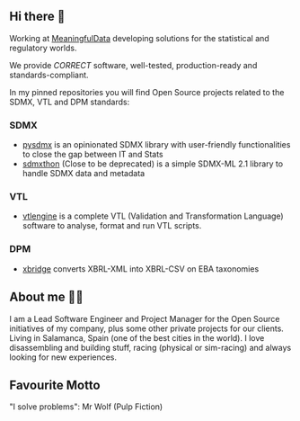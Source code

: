 ## Hi there 👋

Working at [MeaningfulData](https://www.meaningfuldata.eu/) developing solutions for the statistical and regulatory worlds. 

We provide *CORRECT* software, well-tested, production-ready and standards-compliant.

In my pinned repositories you will find Open Source projects related to the SDMX, VTL and DPM standards:

### SDMX
- [pysdmx](https://github.com/bis-med-it/pysdmx) is an opinionated SDMX library with user-friendly functionalities to close the gap between IT and Stats
- [sdmxthon](https://github.com/Meaningful-Data/sdmxthon) (Close to be deprecated) is a simple SDMX-ML 2.1 library to handle SDMX data and metadata

### VTL
- [vtlengine](https://github.com/Meaningful-Data/vtlengine) is a complete VTL (Validation and Transformation Language) software to analyse, format and run VTL scripts.

### DPM
- [xbridge](https://github.com/Meaningful-Data/xbridge) converts XBRL-XML into XBRL-CSV on EBA taxonomies 

## About me 🧑‍💻

I am a Lead Software Engineer and Project Manager for the Open Source initiatives of my company, plus some other private projects for our clients.
Living in Salamanca, Spain (one of the best cities in the world). I love disassembling and building stuff, racing (physical or sim-racing) and always looking for new experiences.

## Favourite Motto

"I solve problems": Mr Wolf (Pulp Fiction)

